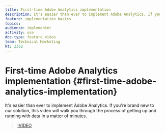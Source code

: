 ```yaml
---
title: First-time Adobe Analytics implementation
description: It's easier than ever to implement Adobe Analytics. If you're brand new to our solution, this video will walk you through the process of getting up and running with data in a matter of minutes.
feature: implementation basics
topics: 
audience: implementer
activity: use
doc-type: feature video
team: Technical Marketing
kt: 2362
---
```


# First-time Adobe Analytics implementation {#first-time-adobe-analytics-implementation}

It's easier than ever to implement Adobe Analytics. If you're brand new to our solution, this video will walk you through the process of getting up and running with data in a matter of minutes.

>[!VIDEO](https://video.tv.adobe.com/v/25456/?quality=12)

